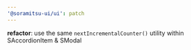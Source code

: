 ```yaml
---
'@soramitsu-ui/ui': patch
---
```


**refactor**: use the same `nextIncrementalCounter()` utility within SAccordionItem & SModal
